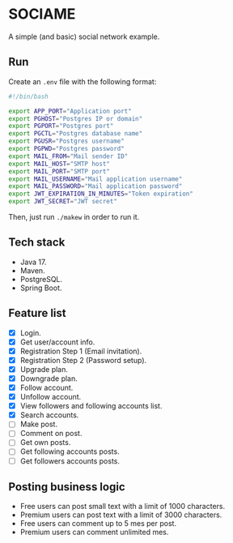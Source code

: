 # SOCIAME

A simple (and basic) social network example.

## Run

Create an `.env` file with the following format:

```bash
#!/bin/bash

export APP_PORT="Application port"
export PGHOST="Postgres IP or domain"
export PGPORT="Postgres port"
export PGCTL="Postgres database name"
export PGUSR="Postgres username"
export PGPWD="Postgres password"
export MAIL_FROM="Mail sender ID"
export MAIL_HOST="SMTP host"
export MAIL_PORT="SMTP port"
export MAIL_USERNAME="Mail application username"
export MAIL_PASSWORD="Mail application password"
export JWT_EXPIRATION_IN_MINUTES="Token expiration"
export JWT_SECRET="JWT secret"
```

Then, just run `./makew` in order to run it.

## Tech stack

- Java 17.
- Maven.
- PostgreSQL.
- Spring Boot.

## Feature list

- [X] Login.
- [X] Get user/account info.
- [X] Registration Step 1 (Email invitation).
- [X] Registration Step 2 (Password setup).
- [X] Upgrade plan.
- [X] Downgrade plan.
- [X] Follow account.
- [X] Unfollow account.
- [X] View followers and following accounts list.
- [X] Search accounts.
- [ ] Make post.
- [ ] Comment on post.
- [ ] Get own posts.
- [ ] Get following accounts posts.
- [ ] Get followers accounts posts.

## Posting business logic

- Free users can post small text with a limit of 1000 characters.
- Premium users can post text with a limit of 3000 characters.
- Free users can comment up to 5 mes per post.
- Premium users can comment unlimited mes.